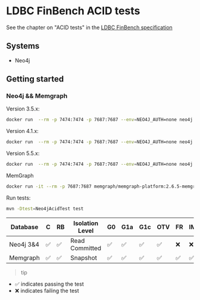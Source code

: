 # LDBC FinBench ACID tests

See the chapter on "ACID tests" in
the [LDBC FinBench specification](https://ldbcouncil.org/ldbc_finbench_docs/ldbc-finbench-specification.pdf)

## Systems

* Neo4j

## Getting started

### Neo4j && Memgraph

Version 3.5.x:

```bash
docker run  --rm -p 7474:7474 -p 7687:7687 --env=NEO4J_AUTH=none neo4j:3.5.20
```

Version 4.1.x:

```bash
docker run  --rm -p 7474:7474 -p 7687:7687 --env=NEO4J_AUTH=none neo4j:4.1.1
```

Version 5.5.x:

```bash
docker run  --rm -p 7474:7474 -p 7687:7687 --env=NEO4J_AUTH=none neo4j:5.5.0
```

MemGraph

```bash
docker run -it --rm -p 7687:7687 memgraph/memgraph-platform:2.6.5-memgraph2.5.2-lab2.4.0-mage1.6
```

Run tests:

```bash
mvn -Dtest=Neo4jAcidTest test
```

| Database  | C                  | RB                 | Isolation Level | G0                 | G1a                | G1c                | OTV                | FR                 | IMP                | PMP                | LU                 | WS  |
|-----------|--------------------|--------------------|-----------------|--------------------|--------------------|--------------------|--------------------|--------------------|--------------------|--------------------|--------------------|-----|
| Neo4j 3&4 | :white_check_mark: | :white_check_mark: | Read Committed  | :white_check_mark: | :white_check_mark: | :white_check_mark: | :white_check_mark: | :x:                | :x:                | :x:                | :white_check_mark: | :x: |
| Memgraph  | :white_check_mark: | :white_check_mark: | Snapshot        | :white_check_mark: | :white_check_mark: | :white_check_mark: | :white_check_mark: | :white_check_mark: | :white_check_mark: | :white_check_mark: | :white_check_mark: | :x: |

> tip

* :white_check_mark: indicates passing the test
* :x: indicates failing the test

